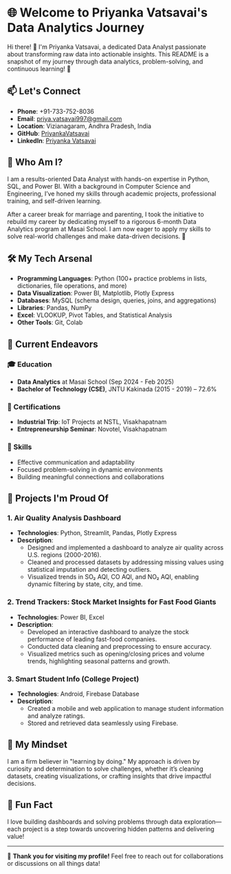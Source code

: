 # 🌐 Welcome to Priyanka Vatsavai's Data Analytics Journey

Hi there! 👋 I'm Priyanka Vatsavai, a dedicated Data Analyst passionate about transforming raw data into actionable insights. This README is a snapshot of my journey through data analytics, problem-solving, and continuous learning! 🌟

## 📫 Let's Connect
- **Phone**: +91-733-752-8036  
- **Email**: [priya.vatsavai997@gmail.com](mailto:priya.vatsavai997@gmail.com)  
- **Location**: Vizianagaram, Andhra Pradesh, India  
- **GitHub**: [PriyankaVatsavai](https://github.com/PriyankaVatsavai)  
- **LinkedIn**: [Priyanka Vatsavai](#)  

## 🎯 Who Am I?
I am a results-oriented Data Analyst with hands-on expertise in Python, SQL, and Power BI. With a background in Computer Science and Engineering, I’ve honed my skills through academic projects, professional training, and self-driven learning.

After a career break for marriage and parenting, I took the initiative to rebuild my career by dedicating myself to a rigorous 6-month Data Analytics program at Masai School. I am now eager to apply my skills to solve real-world challenges and make data-driven decisions. 🚀

## 🛠️ My Tech Arsenal
- **Programming Languages**: Python (100+ practice problems in lists, dictionaries, file operations, and more)  
- **Data Visualization**: Power BI, Matplotlib, Plotly Express  
- **Databases**: MySQL (schema design, queries, joins, and aggregations)  
- **Libraries**: Pandas, NumPy  
- **Excel**: VLOOKUP, Pivot Tables, and Statistical Analysis  
- **Other Tools**: Git, Colab  

## 🌱 Current Endeavors
### 🎓 Education
- **Data Analytics** at Masai School (Sep 2024 - Feb 2025)  
- **Bachelor of Technology (CSE)**, JNTU Kakinada (2015 - 2019) – 72.6%  

### 💼 Certifications
- **Industrial Trip**: IoT Projects at NSTL, Visakhapatnam  
- **Entrepreneurship Seminar**: Novotel, Visakhapatnam  

### 🧠 Skills
- Effective communication and adaptability  
- Focused problem-solving in dynamic environments  
- Building meaningful connections and collaborations  

## 🚀 Projects I'm Proud Of
### 1. Air Quality Analysis Dashboard
- **Technologies**: Python, Streamlit, Pandas, Plotly Express  
- **Description**:  
  - Designed and implemented a dashboard to analyze air quality across U.S. regions (2000-2016).  
  - Cleaned and processed datasets by addressing missing values using statistical imputation and detecting outliers.  
  - Visualized trends in SO₂ AQI, CO AQI, and NO₂ AQI, enabling dynamic filtering by state, city, and time.  

### 2. Trend Trackers: Stock Market Insights for Fast Food Giants
- **Technologies**: Power BI, Excel  
- **Description**:  
  - Developed an interactive dashboard to analyze the stock performance of leading fast-food companies.  
  - Conducted data cleaning and preprocessing to ensure accuracy.  
  - Visualized metrics such as opening/closing prices and volume trends, highlighting seasonal patterns and growth.  

### 3. Smart Student Info (College Project)
- **Technologies**: Android, Firebase Database  
- **Description**:  
  - Created a mobile and web application to manage student information and analyze ratings.  
  - Stored and retrieved data seamlessly using Firebase.  

## 🧠 My Mindset
I am a firm believer in "learning by doing." My approach is driven by curiosity and determination to solve challenges, whether it’s cleaning datasets, creating visualizations, or crafting insights that drive impactful decisions.

## 🌟 Fun Fact
I love building dashboards and solving problems through data exploration—each project is a step towards uncovering hidden patterns and delivering value!

---

🙏 **Thank you for visiting my profile!** Feel free to reach out for collaborations or discussions on all things data!
